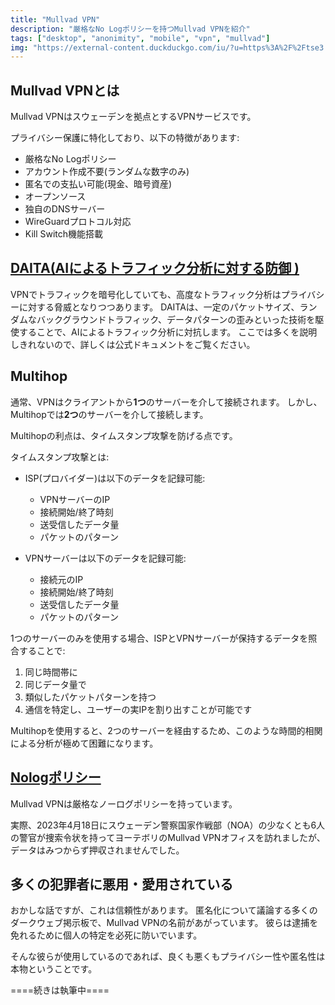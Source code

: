```yaml
---
title: "Mullvad VPN"
description: "厳格なNo Logポリシーを持つMullvad VPNを紹介"
tags: ["desktop", "anonimity", "mobile", "vpn", "mullvad"]
img: "https://external-content.duckduckgo.com/iu/?u=https%3A%2F%2Ftse3.mm.bing.net%2Fth%3Fid%3DOIP.nKP6nInzH8oTWu7Xf_8laQHaEK%26pid%3DApi&f=1&ipt=dc5ed493918b0c51560505a40068a73cfd4802f5b3a04af3dcb751c156cde747&ipo=images"
---
```


## Mullvad VPNとは

Mullvad VPNはスウェーデンを拠点とするVPNサービスです。

プライバシー保護に特化しており、以下の特徴があります:

- 厳格なNo Logポリシー
- アカウント作成不要(ランダムな数字のみ)
- 匿名での支払い可能(現金、暗号資産)
- オープンソース
- 独自のDNSサーバー
- WireGuardプロトコル対応
- Kill Switch機能搭載

## [DAITA(AIによるトラフィック分析に対する防御 )](https://mullvad.net/en/vpn/daita)

VPNでトラフィックを暗号化していても、高度なトラフィック分析はプライバシーに対する脅威となりつつあります。
DAITAは、一定のパケットサイズ、ランダムなバックグラウンドトラフィック、データパターンの歪みといった技術を駆使することで、AIによるトラフィック分析に対抗します。
ここでは多くを説明しきれないので、詳しくは公式ドキュメントをご覧ください。

## Multihop

通常、VPNはクライアントから**1つ**のサーバーを介して接続されます。
しかし、Multihopでは**2つ**のサーバーを介して接続します。

Multihopの利点は、タイムスタンプ攻撃を防げる点です。

タイムスタンプ攻撃とは:

- ISP(プロバイダー)は以下のデータを記録可能:
  - VPNサーバーのIP
  - 接続開始/終了時刻
  - 送受信したデータ量
  - パケットのパターン

- VPNサーバーは以下のデータを記録可能:
  - 接続元のIP
  - 接続開始/終了時刻
  - 送受信したデータ量
  - パケットのパターン

1つのサーバーのみを使用する場合、ISPとVPNサーバーが保持するデータを照合することで:

1. 同じ時間帯に
2. 同じデータ量で
3. 類似したパケットパターンを持つ
4. 通信を特定し、ユーザーの実IPを割り出すことが可能です

Multihopを使用すると、2つのサーバーを経由するため、このような時間的相関による分析が極めて困難になります。

## [Nologポリシー](https://mullvad.net/en/blog/mullvad-vpn-was-subject-to-a-search-warrant-customer-data-not-compromised)

Mullvad VPNは厳格なノーログポリシーを持っています。

実際、2023年4月18日にスウェーデン警察国家作戦部（NOA）の少なくとも6人の警官が捜索令状を持ってヨーテボリのMullvad VPNオフィスを訪れましたが、データはみつからず押収されませんでした。

## 多くの犯罪者に悪用・愛用されている

おかしな話ですが、これは信頼性があります。
匿名化について議論する多くのダークウェブ掲示板で、Mullvad VPNの名前があがっています。
彼らは逮捕を免れるために個人の特定を必死に防いでいます。

そんな彼らが使用しているのであれば、良くも悪くもプライバシー性や匿名性は本物ということです。

====続きは執筆中====